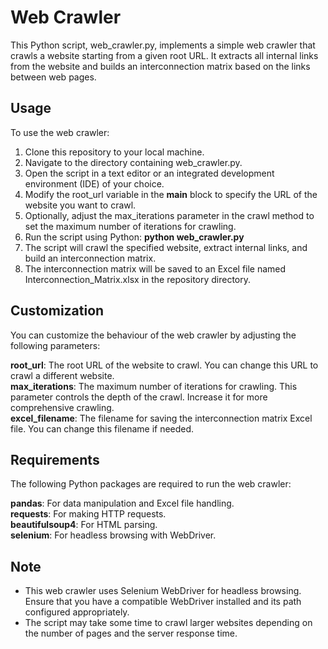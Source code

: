 <H1>Web Crawler</H1>
This Python script, web_crawler.py, implements a simple web crawler that crawls a website starting from a given root URL. It extracts all internal links from the website and builds an interconnection matrix based on the links between web pages.

<H2>Usage</H2>
To use the web crawler:

1. Clone this repository to your local machine.
2. Navigate to the directory containing web_crawler.py.
3. Open the script in a text editor or an integrated development environment (IDE) of your choice.
4. Modify the root_url variable in the __main__ block to specify the URL of the website you want to crawl.
5. Optionally, adjust the max_iterations parameter in the crawl method to set the maximum number of iterations for crawling.
6. Run the script using Python: <B>python web_crawler.py</B>
7. The script will crawl the specified website, extract internal links, and build an interconnection matrix.
8. The interconnection matrix will be saved to an Excel file named Interconnection_Matrix.xlsx in the repository directory.

<H2>Customization</H2>
You can customize the behaviour of the web crawler by adjusting the following parameters:

<B>root_url</B>: The root URL of the website to crawl. You can change this URL to crawl a different website.<BR>
<B>max_iterations</B>: The maximum number of iterations for crawling. This parameter controls the depth of the crawl. Increase it for more comprehensive crawling.<BR>
<B>excel_filename</B>: The filename for saving the interconnection matrix Excel file. You can change this filename if needed.<BR>

<H2>Requirements</H2>
The following Python packages are required to run the web crawler:

<B>pandas</B>: For data manipulation and Excel file handling.<BR>
<B>requests</B>: For making HTTP requests.<BR>
<B>beautifulsoup4</B>: For HTML parsing.<BR>
<B>selenium</B>: For headless browsing with WebDriver.<BR>

<H2>Note</H2>
<UL>
<LI> This web crawler uses Selenium WebDriver for headless browsing. Ensure that you have a compatible WebDriver installed and its path configured appropriately.</LI>
<LI> The script may take some time to crawl larger websites depending on the number of pages and the server response time.</LI>
</UL>
